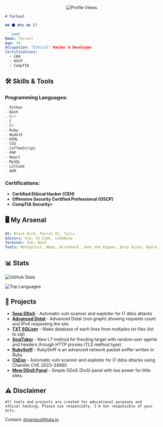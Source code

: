 <p align="center">
  <img src="https://api.visitorbadge.io/api/VisitorHit?user=dvtarsoul&countColorcountColor&countColor=%23FFFFFF" alt="Profile Views">
</p>

```markdown
# TarSoul

## 🌑 Who Am I?

```yaml
Name: Tarsoul
Age: 18
Occupation: "Ethical" Hacker & Developer
Certifications:
  - CEH
  - OSCP
  - CompTIA
```

## 🛠️ Skills & Tools

### Programming Languages:
```python
- Python
- Bash
- C++
- C
- C#
- Ruby
- NodeJS
- HTML
- CSS
- CoffeeScript
- PHP
- React
- MySQL
- LolCode
- ASM
```

### Certifications:
- **Certified Ethical Hacker (CEH)**
- **Offensive Security Certified Professional (OSCP)**
- **CompTIA Security+**

## 🖥️ My Arsenal

```yaml
OS: Black Arch, Parrot OS, Tails
Editors: Vim, VS Code, CodeNine
Terminal: Zsh, Bash
Tools: Metasploit, Nmap, Wireshark, John the Ripper, Burp Suite, Hydra, Medusa, Wifite...
```

## 📊 Stats

![GitHub Stats](https://github-readme-stats.vercel.app/api?username=dvtarsoul&show_icons=true&theme=dark&hide_border=true)

![Top Languages](https://github-readme-stats.vercel.app/api/top-langs/?username=dvtarsoul&layout=compact&theme=dark&hide_border=true)

## 📂 Projects

- **[5exp DDoS](https://github.com/dvtarsoul/5exp-DDoS)** - Automatic vuln scanner and exploiter for l7 ddos attacks
- **[Advanced Dstat](https://github.com/dvtarsoul/Advanced-Dstat)** - Advanced Dstat (non graph) showing requests count and IPv4 requesting the site.
- **[TXT SQLizer](https://github.com/dvtarsoul/TXT-SQLizer)** - Make database of each lines from multiples txt files (txt to sql)
- **[SoulTaker](https://github.com/dvtarsoul/SoulTaker)** - New L7 method for flooding target with random user agents and headers through HTTP proxies (TLS method type)
- **[RubySniff](https://github.com/dvtarsoul/RubySniff)** - RubySniff is an advanced network packet sniffer written in Ruby
- **[ChExp](https://github.com/dvtarsoul/ChExp)** - Automatic vuln scanner and exploiter for l7 ddos attacks using Chamilio CVE-2023-34960
- **[Mew DDoS Panel](https://github.com/dvtarsoul/Mew-DDoS-Panel)** - Simple DDoS (DoS) panel with low power for little sites.

## ⚠️ Disclaimer

```
All tools and projects are created for educational purposes and ethical hacking. Please use responsibly. I'm not responsible of your acts.
```

Contact: dvtarsoul@tuta.io
